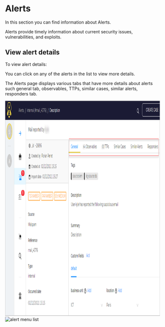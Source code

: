 # Alerts

In this section you can find information about Alerts. 

Alerts provide timely information about current security issues, vulnerabilities, and exploits.

## View alert details

To view alert details: 

You can click on any of the alerts in the list to view more details. 

The Alerts page displays various tabs that have more details about alerts such general tab, observables, TTPs, similar cases, similar alerts, responders tab. 

<img src="../../../images/user-guides/analyst-corner/alerts/alerts-menu-list.png" alt="alert menu list" width="700" height="700"/>
<img src="../../../../../images/user-guides/analyst-corner/alerts/user-guides/analyst-corner/alerts/alerts-menu-list.png" alt="alert menu list" width="700" height="700"/>
